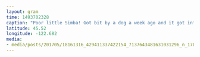 ```yaml
---
layout: gram
time: 1493702328
caption: "Poor little Simba! Got bit by a dog a week ago and it got infected and now the cone of shame. He's still such a sweetheart, though. ❤️"
latitude: 45.52
longitude: -122.682
media:
- media/posts/201705/18161316_429411337422154_7137643481631031296_n_17856261757154571.jpg
---
```

